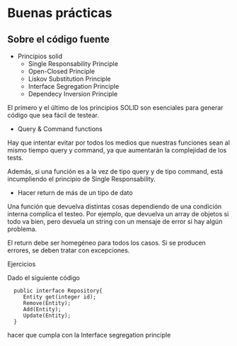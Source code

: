 Buenas prácticas
================

Sobre el código fuente
----------------------

- Principios solid
    - Single Responsability Principle
    - Open-Closed Principle
    - Liskov Substitution Principle
    - Interface Segregation Principle
    - Dependecy Inversion Principle
  
El primero y el último de los principios SOLID son esenciales para generar código que sea fácil de testear.

- Query & Command functions

Hay que intentar evitar por todos los medios que nuestras funciones sean al mismo tiempo query y command, ya que aumentarán la complejidad de los tests.

Además, si una función es a la vez de tipo query y de tipo command, está incumpliendo el principio de Single Responsability.

- Hacer return de más de un tipo de dato

Una función que devuelva distintas cosas dependiendo de una condición interna complica el testeo. Por ejemplo, que devuelva un array de objetos si todo va bien, pero devuela un string con un mensaje de error si hay algún problema.

El return debe ser homegéneo para todos los casos. Si se producen errores, se deben tratar con excepciones.

Ejercicios

Dado el siguiente código

```
  public interface Repository{
     Entity get(integer id);
     Remove(Entity);
     Add(Entity);
     Update(Entity);
  }
```

hacer que cumpla con la Interface segregation principle
